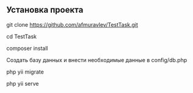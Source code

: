 ## Установка проекта
git clone https://github.com/afmuravlev/TestTask.git

cd TestTask

composer install

Создать базу данных и внести необходимые данные в config/db.php

php yii migrate

php yii serve

